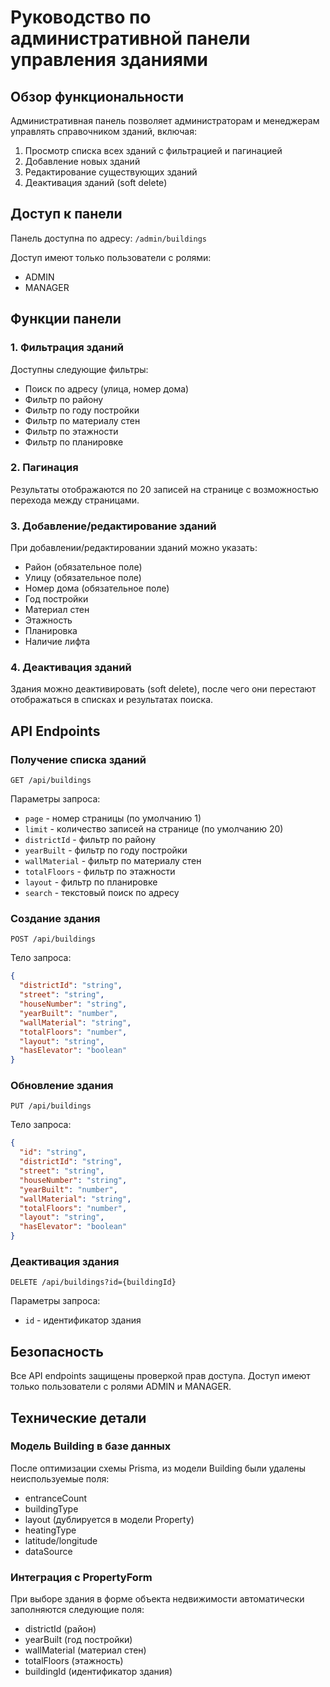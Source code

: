 # Руководство по административной панели управления зданиями

## Обзор функциональности

Административная панель позволяет администраторам и менеджерам управлять справочником зданий, включая:

1. Просмотр списка всех зданий с фильтрацией и пагинацией
2. Добавление новых зданий
3. Редактирование существующих зданий
4. Деактивация зданий (soft delete)

## Доступ к панели

Панель доступна по адресу: `/admin/buildings`

Доступ имеют только пользователи с ролями:
- ADMIN
- MANAGER

## Функции панели

### 1. Фильтрация зданий

Доступны следующие фильтры:
- Поиск по адресу (улица, номер дома)
- Фильтр по району
- Фильтр по году постройки
- Фильтр по материалу стен
- Фильтр по этажности
- Фильтр по планировке

### 2. Пагинация

Результаты отображаются по 20 записей на странице с возможностью перехода между страницами.

### 3. Добавление/редактирование зданий

При добавлении/редактировании зданий можно указать:
- Район (обязательное поле)
- Улицу (обязательное поле)
- Номер дома (обязательное поле)
- Год постройки
- Материал стен
- Этажность
- Планировка
- Наличие лифта

### 4. Деактивация зданий

Здания можно деактивировать (soft delete), после чего они перестают отображаться в списках и результатах поиска.

## API Endpoints

### Получение списка зданий
```
GET /api/buildings
```

Параметры запроса:
- `page` - номер страницы (по умолчанию 1)
- `limit` - количество записей на странице (по умолчанию 20)
- `districtId` - фильтр по району
- `yearBuilt` - фильтр по году постройки
- `wallMaterial` - фильтр по материалу стен
- `totalFloors` - фильтр по этажности
- `layout` - фильтр по планировке
- `search` - текстовый поиск по адресу

### Создание здания
```
POST /api/buildings
```

Тело запроса:
```json
{
  "districtId": "string",
  "street": "string",
  "houseNumber": "string",
  "yearBuilt": "number",
  "wallMaterial": "string",
  "totalFloors": "number",
  "layout": "string",
  "hasElevator": "boolean"
}
```

### Обновление здания
```
PUT /api/buildings
```

Тело запроса:
```json
{
  "id": "string",
  "districtId": "string",
  "street": "string",
  "houseNumber": "string",
  "yearBuilt": "number",
  "wallMaterial": "string",
  "totalFloors": "number",
  "layout": "string",
  "hasElevator": "boolean"
}
```

### Деактивация здания
```
DELETE /api/buildings?id={buildingId}
```

Параметры запроса:
- `id` - идентификатор здания

## Безопасность

Все API endpoints защищены проверкой прав доступа. Доступ имеют только пользователи с ролями ADMIN и MANAGER.

## Технические детали

### Модель Building в базе данных

После оптимизации схемы Prisma, из модели Building были удалены неиспользуемые поля:
- entranceCount
- buildingType
- layout (дублируется в модели Property)
- heatingType
- latitude/longitude
- dataSource

### Интеграция с PropertyForm

При выборе здания в форме объекта недвижимости автоматически заполняются следующие поля:
- districtId (район)
- yearBuilt (год постройки)
- wallMaterial (материал стен)
- totalFloors (этажность)
- buildingId (идентификатор здания)